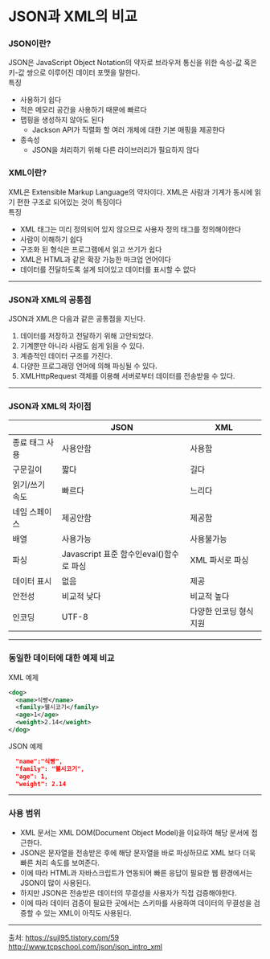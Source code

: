 # JSON과 XML의 비교
### JSON이란? 
JSON은 JavaScript Object Notation의 약자로 브라우저 통신을 위한 속성-값 혹은 키-값 쌍으로 이루어진 데이터 포맷을 말한다.   
특징
* 사용하기 쉽다
* 적은 메모리 공간을 사용하기 때문에 빠르다
* 맵핑을 생성하지 않아도 된다
  - Jackson API가 직렬화 할 여러 개체에 대한 기본 매핑을 제공한다
* 종속성
  - JSON을 처리하기 위해 다른 라이브러리가 필요하지 않다
### XML이란? 
XML은 Extensible Markup Language의 약자이다. XML은 사람과 기계가 동시에 읽기 편한 구조로 되어있는 것이 특징이다  
특징
* XML 태그는 미리 정의되어 있지 않으므로 사용자 정의 태그를 정의해야한다
* 사람이 이해하기 쉽다
* 구조화 된 형식은 프로그램에서 읽고 쓰기가 쉽다
* XML은 HTML과 같은 확장 가능한 마크업 언어이다
* 데이터를 전달하도록 설계 되어있고 데이터를 표시할 수 없다
___
### JSON과 XML의 공통점
JSON과 XML은 다음과 같은 공통점을 지닌다. 
1. 데이터를 저장하고 전달하기 위해 고안되었다.
2. 기계뿐만 아니라 사람도 쉽게 읽을 수 있다.
3. 계층적인 데이터 구조를 가진다. 
4. 다양한 프로그래밍 언어에 의해 파싱될 수 있다.
5. XMLHttpRequest 객체를 이용해 서버로부터 데이터를 전송받을 수 있다. 

___
### JSON과 XML의 차이점

|  |JSON|XML|
|------|---|---|
|종료 태그 사용|사용안함|사용함|
|구문길이|짧다|길다|
|읽기/쓰기 속도|빠르다|느리다|
|네임 스페이스|제공안함|제공함|
|배열|사용가능|사용불가능|
|파싱|Javascript 표준 함수인eval()함수로 파싱|XML 파서로 파싱|
|데이터 표시|없음|제공|
|안전성|비교적 낮다|비교적 높다|
|인코딩|UTF-8|다양한 인코딩 형식 지원|



___
### 동일한 데이터에 대한 예제 비교
XML 예제 
```XML
<dog>
  <name>식빵</name>
  <family>웰시코기</family>
  <age>1</age>
  <weight>2.14</weight>
</dog>
```

JSON 예제 
```JSON
  "name":"식빵",
  "family": "웰시코기",
  "age": 1,
  "weight": 2.14
```
___
### 사용 범위 
* XML 문서는 XML DOM(Document Object Model)을 이요하여 해당 문서에 접근한다.   
* JSON은 문자열을 전송받은 후에 해당 문자열을 바로 파싱하므로 XML 보다 더욱 빠른 처리 속도를 보여준다.
* 이에 따라 HTML과 자바스크립트가 연동되어 빠른 응답이 필요한 웹 환경에서는 JSON이 많이 사용된다.
* 하지만 JSON은 전송받은 데이터의 무결성을 사용자가 직접 검증해야한다.
* 이에 따라 데이터 검증이 필요한 곳에서는 스키마를 사용하여 데이터의 무결성을 검증할 수 있는 XML이 아직도 사용된다.
___
출처: https://sujl95.tistory.com/59
     http://www.tcpschool.com/json/json_intro_xml

